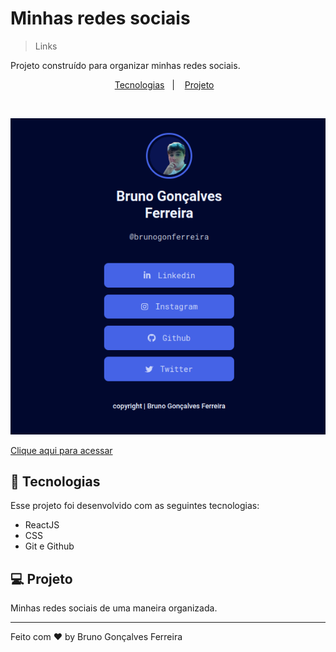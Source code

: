 # Minhas redes sociais

> Links 

Projeto construído para organizar minhas redes sociais.

<p align="center">
  <a href="#-tecnologias">Tecnologias</a>&nbsp;&nbsp;&nbsp;|&nbsp;&nbsp;&nbsp;
  <a href="#-projeto">Projeto</a>&nbsp;&nbsp;&nbsp;
</p>

<br>

![preview](/.github/preview.png)

[Clique aqui para acessar](https://brunogoncalvesferreira.netlify.app)

## 🚀 Tecnologias

Esse projeto foi desenvolvido com as seguintes tecnologias:

- ReactJS
- CSS
- Git e Github

## 💻 Projeto

Minhas redes sociais de uma maneira organizada.

---

Feito com ♥ by Bruno Gonçalves Ferreira
